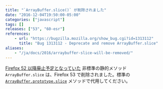 ```yaml
---
title: "`ArrayBuffer.slice()` が削除されました"
date: "2016-12-04T19:50:00-05:00"
categories: ["javascript"]
tags: []
releases: ["53", "60-esr"]
references:
    - url: "https://bugzilla.mozilla.org/show_bug.cgi?id=1313112"
      title: "Bug 1313112 - Deprecate and remove ArrayBuffer.slice"
aliases:
    - "/ja/docs/2016/arraybuffer-slice-will-be-removed/"
---
```

[Firefox 52 以降廃止予定となっていた](https://www.fxsitecompat.dev/ja/docs/2016/arraybuffer-slice-has-been-deprecated/) 非標準の静的メソッド `ArrayBuffer.slice` は、Firefox 53 で削除されました。標準の [`ArrayBuffer.prototype.slice`](https://developer.mozilla.org/docs/Web/JavaScript/Reference/Global_Objects/ArrayBuffer/slice) メソッドで代用してください。
